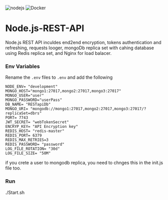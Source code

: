 ![nodejs](https://github.com/Erangr90/Node.js-REST-API/assets/62970558/7e3f6269-f730-48b8-9ece-1a719664d13f)
![Docker](https://github.com/Erangr90/Node.js-REST-API/assets/62970558/947d8c00-1a6b-4082-9a8f-7a8e5861e471)
# Node.js-REST-API
Node.js REST API inculdes end2end encryption, tokens authentication and refreshing, requests looger, mongoDb replica set with cahing database using Redis replica set, and Nginx for load balacer.







### Env Variables

Rename the `.env` files to `.env` and add the following

```
NODE_ENV= "development"
MONGO_HOST="mongo1:27017,mongo2:27017,mongo3:27017"
MONGO_USER="user"
MONGO_PASSWORD="userPass"
DB_NAME= "RESTapiDb"
MONGO_URI= "mongodb://mongo1:27017,mongo2:27017,mongo3:27017/?replicaSet=dbrs"
PORT= 7743
JWT_SECRET= "webTokenSecret"
ENCRYP_KEY= "API Encryption key"
REDIS_HOST= "redis-master"
REDIS_PORT= 6379
REDIS_MAX_RETRIES=3
REDIS_PASSWORD= "password"
LOG_FILE_ROTATION= "30d"
LOG_FILE_SIZE= "50M"
```

if you crete a user to mongodb replica, you need to chnges this in the init.js file too.


### Run
./Start.sh

